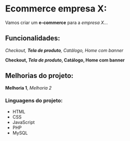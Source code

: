 # Ecommerce empresa X:

Vamos criar um **e-commerce** para a *empresa X*...

## Funcionalidades:

_Checkout, **Tela de produto**, Catálogo, Home com banner_

**Checkout, _Tela de produto_, Catálogo, Home com banner**

## Melhorias do projeto:

__Melhoria 1__, _Melhoria 2_

### Linguagens do projeto:

* HTML
* CSS
* JavaScript
* PHP
* MySQL